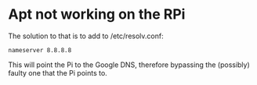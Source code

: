 # Apt not working on the RPi

The solution to that is to add to /etc/resolv.conf:

	nameserver 8.8.8.8

This will point the Pi to the Google DNS, therefore bypassing the (possibly) faulty one that the Pi points to.
